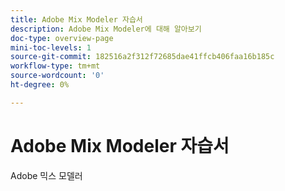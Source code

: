 ```yaml
---
title: Adobe Mix Modeler 자습서
description: Adobe Mix Modeler에 대해 알아보기
doc-type: overview-page
mini-toc-levels: 1
source-git-commit: 182516a2f312f72685dae41ffcb406faa16b185c
workflow-type: tm+mt
source-wordcount: '0'
ht-degree: 0%

---
```


# Adobe Mix Modeler 자습서

Adobe 믹스 모델러

<div id="recs-overview-body-1"></div>
<div id="recs-overview-body-2"></div>
<div id="recs-overview-body-3"></div>
<div id="recs-overview-body-4"></div>
<div id="recs-overview-body-5"></div>
<div id="recs-overview-body-6"></div>

<div id="staff-picks-section">


</div>
